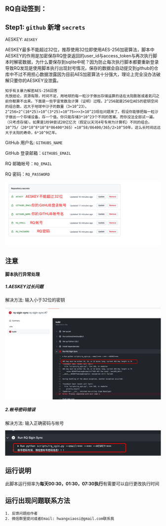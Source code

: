 ## RQ自动签到：


## Step1: `github` 新增 `secrets`

AESKEY: `AESKEY`  

​	AESKEY最多不能超过32位，推荐使用32位即使用AES-256加密算法，脚本中AESKEY的作用是加密保存RQ登录返回的user_id与access_token与再次执行脚本时解密数据，为什么要保存到sqlite中呢？因为防止每次执行脚本都要重新登录导致RQ发现是使用脚本执行出现封号情况，保存的数据会自动提交到github的仓库中不过不用担心数据泄露因为目前AES加密算法十分强大，理论上完全没办法破解只要你的AESKEY没泄露。

```	
知乎有关暴力解密AES-256回答
先放结论，资源有限，时间不足，用地球的每一粒沙子做出存储运算的话在太阳膨胀或者氦闪之前你都算不出来。下面是一些宇宙常数及计算（证明）过程。2^256就是256位AES的密钥空间的组合数，远大于地球中沙子的数量（3×10^23）。2^256>2^(10*25)>10^(3*25)=10^75>>>3×10^23现在问题来了。假设你能够把每一粒沙子做出一个存储设备，存一个值。你只能存储3*10^23个不同的答案。而你没法全部试一遍。（只考虑存储）。如果是1秒钟尝试20亿亿次（假定以天河4号专用为计算机）不同的组合。10^75/（20*10^8*10^8*86400*365）=10^58/86400/365/2>10^50年。这么长时间远远大于太阳的寿命，6*10^9亿年。
```

GitHub 用户名: `GITHUBS_NAME`

GitHub 登录邮箱：`GITHUBS_EMAIL`

RQ 邮箱帐号：`RQ_EMAIL`

RQ 密码：`RQ_PASSWORD`

![rq](assets/rq_sigin_secrets.jpg)

## 注意

#### 脚本执行异常处理

##### 1.AESKEY过长问题

解决方法: 输入小于32位的密钥

![rq](assets/rq_sigin_error_1.jpg)

##### 2.帐号密码错误
解决方法: 输入正确密码与帐号

![rq](assets/rq_sigin_error_2.jpg)

## 运行说明

此脚本运行频率为**每天00:30，01:30，07:30执行**有需要可以自行更改执行时间

## 运行出现问题联系方法
    1. 反馈问题给作者
    2. 微信群里提问或者Email: hwangxiaosi@gmail.com联系我
